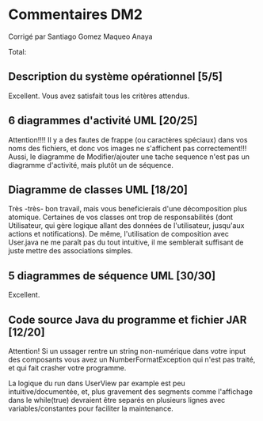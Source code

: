 # Commentaires DM2

Corrigé par Santiago Gomez Maqueo Anaya

Total:

## Description du système opérationnel [5/5]
Excellent. Vous avez satisfait tous les critères attendus.

## 6 diagrammes d'activité UML [20/25]
Attention!!!! Il y a des fautes de frappe (ou caractères spéciaux) dans vos noms des fichiers, et donc vos images ne s'affichent pas correctement!!!
Aussi, le diagramme de Modifier/ajouter une tache sequence n'est pas un diagramme d'activité, mais plutôt un de séquence.

## Diagramme de classes UML [18/20]
Très -très- bon travail, mais vous beneficierais d'une décomposition plus atomique. Certaines de vos classes ont trop de responsabilités (dont Utilisateur, qui gère logique allant des données de l'utilisateur, jusqu'aux actions et notifications). De même, l'utilisation de composition avec User.java ne me paraît pas du tout intuitive, il me semblerait suffisant de juste mettre des associations simples.

## 5 diagrammes de séquence UML [30/30]
Excellent.

## Code source Java du programme et fichier JAR [12/20]
Attention! Si un ussager rentre un string non-numérique dans votre input des composants vous avez un NumberFormatException qui n'est pas traité, et qui fait crasher votre programme.

La logique du run dans UserView par example est peu intuitive/documentée, et, plus gravement des segments comme l'affichage dans le while(true) devraient être separés en plusieurs lignes avec variables/constantes pour faciliter la maintenance.
